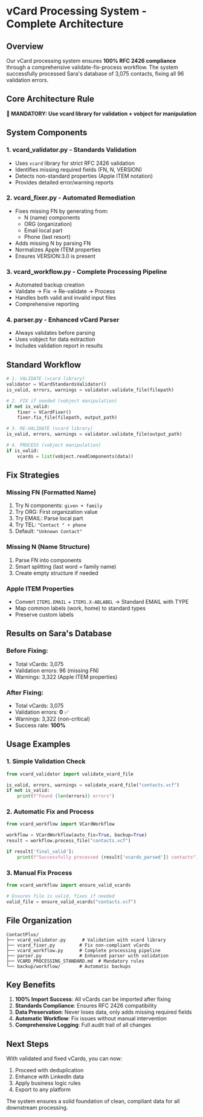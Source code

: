 # vCard Processing System - Complete Architecture

## Overview

Our vCard processing system ensures **100% RFC 2426 compliance** through a comprehensive validate-fix-process workflow. The system successfully processed Sara's database of 3,075 contacts, fixing all 96 validation errors.

## Core Architecture Rule

**🚨 MANDATORY: Use vcard library for validation + vobject for manipulation**

## System Components

### 1. **vcard_validator.py** - Standards Validation
- Uses `vcard` library for strict RFC 2426 validation
- Identifies missing required fields (FN, N, VERSION)
- Detects non-standard properties (Apple ITEM notation)
- Provides detailed error/warning reports

### 2. **vcard_fixer.py** - Automated Remediation
- Fixes missing FN by generating from:
  - N (name) components
  - ORG (organization)
  - Email local part
  - Phone (last resort)
- Adds missing N by parsing FN
- Normalizes Apple ITEM properties
- Ensures VERSION:3.0 is present

### 3. **vcard_workflow.py** - Complete Processing Pipeline
- Automated backup creation
- Validate → Fix → Re-validate → Process
- Handles both valid and invalid input files
- Comprehensive reporting

### 4. **parser.py** - Enhanced vCard Parser
- Always validates before parsing
- Uses vobject for data extraction
- Includes validation report in results

## Standard Workflow

```python
# 1. VALIDATE (vcard library)
validator = VCardStandardsValidator()
is_valid, errors, warnings = validator.validate_file(filepath)

# 2. FIX if needed (vobject manipulation)
if not is_valid:
    fixer = VCardFixer()
    fixer.fix_file(filepath, output_path)

# 3. RE-VALIDATE (vcard library)
is_valid, errors, warnings = validator.validate_file(output_path)

# 4. PROCESS (vobject manipulation)
if is_valid:
    vcards = list(vobject.readComponents(data))
```

## Fix Strategies

### Missing FN (Formatted Name)
1. Try N components: `given + family`
2. Try ORG: First organization value
3. Try EMAIL: Parse local part
4. Try TEL: `"Contact " + phone`
5. Default: `"Unknown Contact"`

### Missing N (Name Structure)
1. Parse FN into components
2. Smart splitting (last word = family name)
3. Create empty structure if needed

### Apple ITEM Properties
- Convert `ITEM1.EMAIL` + `ITEM1.X-ABLABEL` → Standard EMAIL with TYPE
- Map common labels (work, home) to standard types
- Preserve custom labels

## Results on Sara's Database

### Before Fixing:
- Total vCards: 3,075
- Validation errors: 96 (missing FN)
- Warnings: 3,322 (Apple ITEM properties)

### After Fixing:
- Total vCards: 3,075
- Validation errors: **0** ✅
- Warnings: 3,322 (non-critical)
- Success rate: **100%**

## Usage Examples

### 1. Simple Validation Check
```python
from vcard_validator import validate_vcard_file

is_valid, errors, warnings = validate_vcard_file("contacts.vcf")
if not is_valid:
    print(f"Found {len(errors)} errors")
```

### 2. Automatic Fix and Process
```python
from vcard_workflow import VCardWorkflow

workflow = VCardWorkflow(auto_fix=True, backup=True)
result = workflow.process_file("contacts.vcf")

if result['final_valid']:
    print(f"Successfully processed {result['vcards_parsed']} contacts")
```

### 3. Manual Fix Process
```python
from vcard_workflow import ensure_valid_vcards

# Ensures file is valid, fixes if needed
valid_file = ensure_valid_vcards("contacts.vcf")
```

## File Organization

```
ContactPlus/
├── vcard_validator.py      # Validation with vcard library
├── vcard_fixer.py         # Fix non-compliant vCards
├── vcard_workflow.py      # Complete processing pipeline
├── parser.py              # Enhanced parser with validation
├── VCARD_PROCESSING_STANDARD.md  # Mandatory rules
└── backup/workflow/       # Automatic backups
```

## Key Benefits

1. **100% Import Success**: All vCards can be imported after fixing
2. **Standards Compliance**: Ensures RFC 2426 compatibility
3. **Data Preservation**: Never loses data, only adds missing required fields
4. **Automatic Workflow**: Fix issues without manual intervention
5. **Comprehensive Logging**: Full audit trail of all changes

## Next Steps

With validated and fixed vCards, you can now:
1. Proceed with deduplication
2. Enhance with LinkedIn data
3. Apply business logic rules
4. Export to any platform

The system ensures a solid foundation of clean, compliant data for all downstream processing.